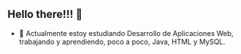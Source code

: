 ## Hello there!!! 👋

- 🌱 Actualmente estoy estudiando Desarrollo de Aplicaciones Web, trabajando y aprendiendo, poco a poco, Java, HTML y MySQL.


